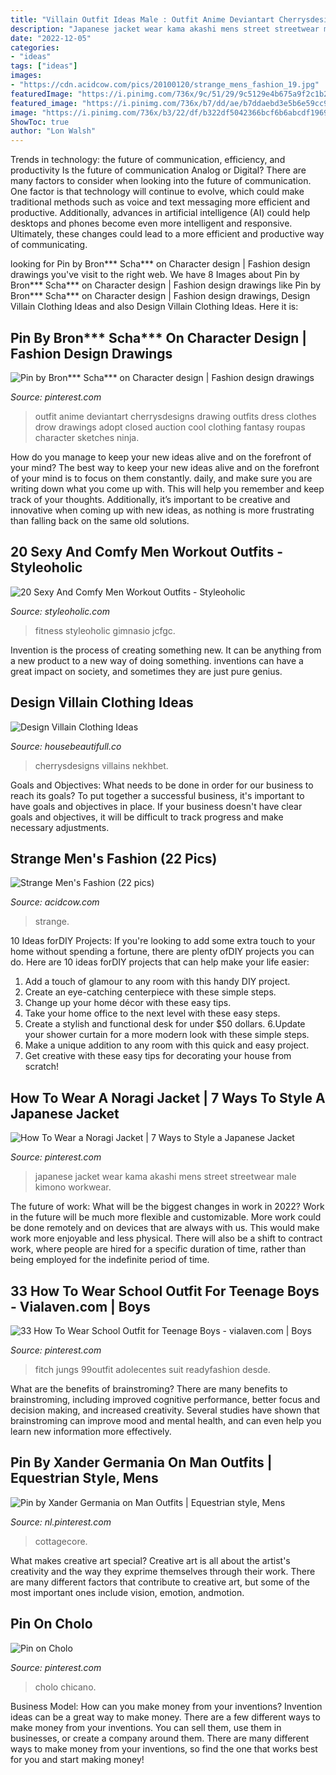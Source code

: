 ```yaml
---
title: "Villain Outfit Ideas Male : Outfit Anime Deviantart Cherrysdesigns Drawing Outfits Dress Clothes Drow Drawings Adopt Closed Auction Cool Clothing Fantasy Roupas Character Sketches Ninja"
description: "Japanese jacket wear kama akashi mens street streetwear male kimono workwear"
date: "2022-12-05"
categories:
- "ideas"
tags: ["ideas"]
images:
- "https://cdn.acidcow.com/pics/20100120/strange_mens_fashion_19.jpg"
featuredImage: "https://i.pinimg.com/736x/9c/51/29/9c5129e4b675a9f2c1b2e7001a6e0732.jpg"
featured_image: "https://i.pinimg.com/736x/b7/dd/ae/b7ddaebd3e5b6e59cc92a57a05139791.jpg"
image: "https://i.pinimg.com/736x/b3/22/df/b322df5042366bcf6b6abcdf1969c639.jpg"
ShowToc: true
author: "Lon Walsh"
---
```



Trends in technology: the future of communication, efficiency, and productivity
Is the future of communication Analog or Digital? 
There are many factors to consider when looking into the future of communication. One factor is that technology will continue to evolve, which could make traditional methods such as voice and text messaging more efficient and productive. Additionally, advances in artificial intelligence (AI) could help desktops and phones become even more intelligent and responsive. Ultimately, these changes could lead to a more efficient and productive way of communicating.

	

		
looking for Pin by Bron*** Scha*** on Character design | Fashion design drawings you've visit to the right web. We have 8 Images about Pin by Bron*** Scha*** on Character design | Fashion design drawings like Pin by Bron*** Scha*** on Character design | Fashion design drawings, Design Villain Clothing Ideas and also Design Villain Clothing Ideas. Here it is:
		
    
## Pin By Bron*** Scha*** On Character Design | Fashion Design Drawings

<img loading=lazy src="https://i.pinimg.com/736x/b3/22/df/b322df5042366bcf6b6abcdf1969c639.jpg" onerror="this.onerror=null;this.src='https://tse3.mm.bing.net/th?id=OIP.11-1SsxECDdN13t5r5qc2gHaNL&amp;pid=15.1';" alt="Pin by Bron*** Scha*** on Character design | Fashion design drawings">

_Source: pinterest.com_

>outfit anime deviantart cherrysdesigns drawing outfits dress clothes drow drawings adopt closed auction cool clothing fantasy roupas character sketches ninja. 

	

How do you manage to keep your new ideas alive and on the forefront of your mind?
The best way to keep your new ideas alive and on the forefront of your mind is to focus on them constantly. daily, and make sure you are writing down what you come up with. This will help you remember and keep track of your thoughts. Additionally, it’s important to be creative and innovative when coming up with new ideas, as nothing is more frustrating than falling back on the same old solutions.

    
## 20 Sexy And Comfy Men Workout Outfits - Styleoholic

<img loading=lazy src="https://i.styleoholic.com/2016/02/sexy-and-comfy-men-workout-outfits-18.jpg" onerror="this.onerror=null;this.src='https://tse3.mm.bing.net/th?id=OIP.WEK5O_DIMMM1A8iO60vbBQHaLH&amp;pid=15.1';" alt="20 Sexy And Comfy Men Workout Outfits - Styleoholic">

_Source: styleoholic.com_

>fitness styleoholic gimnasio jcfgc. 

	

Invention is the process of creating something new. It can be anything from a new product to a new way of doing something. inventions can have a great impact on society, and sometimes they are just pure genius.

    
## Design Villain Clothing Ideas

<img loading=lazy src="https://i.pinimg.com/736x/9c/51/29/9c5129e4b675a9f2c1b2e7001a6e0732.jpg" onerror="this.onerror=null;this.src='https://tse2.mm.bing.net/th?id=OIP.geG2DmN5VJYKTWnnHmgu1QHaLt&amp;pid=15.1';" alt="Design Villain Clothing Ideas">

_Source: housebeautifull.co_

>cherrysdesigns villains nekhbet. 

	

Goals and Objectives: What needs to be done in order for our business to reach its goals?
To put together a successful business, it's important to have goals and objectives in place. If your business doesn't have clear goals and objectives, it will be difficult to track progress and make necessary adjustments.

    
## Strange Men&#039;s Fashion (22 Pics)

<img loading=lazy src="https://cdn.acidcow.com/pics/20100120/strange_mens_fashion_19.jpg" onerror="this.onerror=null;this.src='https://tse2.mm.bing.net/th?id=OIP.rt0gI17WHEuQr7f-e9NZVwHaMQ&amp;pid=15.1';" alt="Strange Men&#039;s Fashion (22 pics)">

_Source: acidcow.com_

>strange. 

	

10 Ideas forDIY Projects:
If you're looking to add some extra touch to your home without spending a fortune, there are plenty ofDIY projects you can do. Here are 10 ideas forDIY projects that can help make your life easier:
1. Add a touch of glamour to any room with this handy DIY project.
2. Create an eye-catching centerpiece with these simple steps.
3. Change up your home décor with these easy tips.
4. Take your home office to the next level with these easy steps.
5. Create a stylish and functional desk for under $50 dollars. 
6.Update your shower curtain for a more modern look with these simple steps. 
7. Make a unique addition to any room with this quick and easy project. 
8. Get creative with these easy tips for decorating your house from scratch!

    
## How To Wear A Noragi Jacket | 7 Ways To Style A Japanese Jacket

<img loading=lazy src="https://i.pinimg.com/736x/e9/04/ad/e904ad13d657650776f19a02f35f8592.jpg" onerror="this.onerror=null;this.src='https://tse4.mm.bing.net/th?id=OIP.HEYCXRgSG38B1oAwoR_EhgHaLH&amp;pid=15.1';" alt="How To Wear a Noragi Jacket | 7 Ways to Style a Japanese Jacket">

_Source: pinterest.com_

>japanese jacket wear kama akashi mens street streetwear male kimono workwear. 

	

The future of work: What will be the biggest changes in work in 2022?
Work in the future will be much more flexible and customizable. More work could be done remotely and on devices that are always with us. This would make work more enjoyable and less physical. There will also be a shift to contract work, where people are hired for a specific duration of time, rather than being employed for the indefinite period of time.

    
## 33 How To Wear School Outfit For Teenage Boys - Vialaven.com | Boys

<img loading=lazy src="https://i.pinimg.com/736x/d2/fa/2a/d2fa2abec588598d06802ee2e92097a6.jpg" onerror="this.onerror=null;this.src='https://tse3.mm.bing.net/th?id=OIP.pYDI86rQXuP4i7rXu4OOZgHaNU&amp;pid=15.1';" alt="33 How To Wear School Outfit for Teenage Boys - vialaven.com | Boys">

_Source: pinterest.com_

>fitch jungs 99outfit adolecentes suit readyfashion desde. 

	

What are the benefits of brainstroming?
There are many benefits to brainstroming, including improved cognitive performance, better focus and decision making, and increased creativity. Several studies have shown that brainstroming can improve mood and mental health, and can even help you learn new information more effectively.

    
## Pin By Xander Germania On Man Outfits | Equestrian Style, Mens

<img loading=lazy src="https://i.pinimg.com/736x/d2/85/f9/d285f9203f2bff57e9391e0b7eee31c8.jpg" onerror="this.onerror=null;this.src='https://tse1.mm.bing.net/th?id=OIP.Hzv2BgZ8AUNXo8mbaxyLzQHaLH&amp;pid=15.1';" alt="Pin by Xander Germania on Man Outfits | Equestrian style, Mens">

_Source: nl.pinterest.com_

>cottagecore. 

	

What makes creative art special?
Creative art is all about the artist's creativity and the way they exprime themselves through their work. There are many different factors that contribute to creative art, but some of the most important ones include vision, emotion, andmotion.

    
## Pin On Cholo

<img loading=lazy src="https://i.pinimg.com/736x/b7/dd/ae/b7ddaebd3e5b6e59cc92a57a05139791.jpg" onerror="this.onerror=null;this.src='https://tse4.mm.bing.net/th?id=OIP.DSVJWbJGBAc_BLEY7YW6EwHaJ8&amp;pid=15.1';" alt="Pin on Cholo">

_Source: pinterest.com_

>cholo chicano. 

	

Business Model: How can you make money from your inventions?
Invention ideas can be a great way to make money. There are a few different ways to make money from your inventions. You can sell them, use them in businesses, or create a company around them. There are many different ways to make money from your inventions, so find the one that works best for you and start making money!


